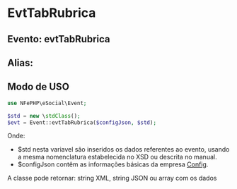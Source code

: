 # EvtTabRubrica

## Evento: evtTabRubrica

## Alias: 


## Modo de USO

```php
use NFePHP\eSocial\Event;

$std = new \stdClass();
$evt = Event::evtTabRubrica($configJson, $std);
```

Onde:
- $std nesta variavel são inseridos os dados referentes ao evento, usando a mesma nomenclatura estabelecida no XSD ou descrita no manual.
- $configJson contêm as informações básicas da empresa [Config](Config.md).

A classe pode retornar: string XML, string JSON ou array com os dados
